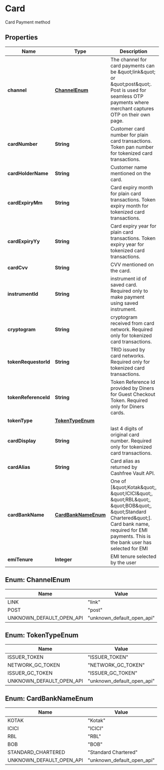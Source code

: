 

# Card

Card Payment method

## Properties

| Name | Type | Description | Notes |
|------------ | ------------- | ------------- | -------------|
|**channel** | [**ChannelEnum**](#ChannelEnum) | The channel for card payments can be \&quot;link\&quot; or \&quot;post\&quot;. Post is used for seamless OTP payments where merchant captures OTP on their own page. |  |
|**cardNumber** | **String** | Customer card number for plain card transactions. Token pan number for tokenized card transactions. |  [optional] |
|**cardHolderName** | **String** | Customer name mentioned on the card. |  [optional] |
|**cardExpiryMm** | **String** | Card expiry month for plain card transactions. Token expiry month for tokenized card transactions. |  [optional] |
|**cardExpiryYy** | **String** | Card expiry year for plain card transactions. Token expiry year for tokenized card transactions. |  [optional] |
|**cardCvv** | **String** | CVV mentioned on the card. |  [optional] |
|**instrumentId** | **String** | instrument id of saved card. Required only to make payment using saved instrument. |  [optional] |
|**cryptogram** | **String** | cryptogram received from card network. Required only for tokenized card transactions. |  [optional] |
|**tokenRequestorId** | **String** | TRID issued by card networks. Required only for tokenized card transactions. |  [optional] |
|**tokenReferenceId** | **String** | Token Reference Id provided by Diners for Guest Checkout Token.  Required only for Diners cards. |  [optional] |
|**tokenType** | [**TokenTypeEnum**](#TokenTypeEnum) |  |  [optional] |
|**cardDisplay** | **String** | last 4 digits of original card number. Required only for tokenized card transactions. |  [optional] |
|**cardAlias** | **String** | Card alias as returned by Cashfree Vault API. |  [optional] |
|**cardBankName** | [**CardBankNameEnum**](#CardBankNameEnum) | One of [\&quot;Kotak\&quot;, \&quot;ICICI\&quot;, \&quot;RBL\&quot;, \&quot;BOB\&quot;, \&quot;Standard Chartered\&quot;]. Card bank name, required for EMI payments. This is the bank user has selected for EMI |  [optional] |
|**emiTenure** | **Integer** | EMI tenure selected by the user |  [optional] |



## Enum: ChannelEnum

| Name | Value |
|---- | -----|
| LINK | &quot;link&quot; |
| POST | &quot;post&quot; |
| UNKNOWN_DEFAULT_OPEN_API | &quot;unknown_default_open_api&quot; |



## Enum: TokenTypeEnum

| Name | Value |
|---- | -----|
| ISSUER_TOKEN | &quot;ISSUER_TOKEN&quot; |
| NETWORK_GC_TOKEN | &quot;NETWORK_GC_TOKEN&quot; |
| ISSUER_GC_TOKEN | &quot;ISSUER_GC_TOKEN&quot; |
| UNKNOWN_DEFAULT_OPEN_API | &quot;unknown_default_open_api&quot; |



## Enum: CardBankNameEnum

| Name | Value |
|---- | -----|
| KOTAK | &quot;Kotak&quot; |
| ICICI | &quot;ICICI&quot; |
| RBL | &quot;RBL&quot; |
| BOB | &quot;BOB&quot; |
| STANDARD_CHARTERED | &quot;Standard Chartered&quot; |
| UNKNOWN_DEFAULT_OPEN_API | &quot;unknown_default_open_api&quot; |



